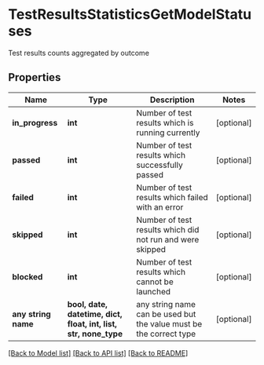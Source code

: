 # TestResultsStatisticsGetModelStatuses

Test results counts aggregated by outcome

## Properties
Name | Type | Description | Notes
------------ | ------------- | ------------- | -------------
**in_progress** | **int** | Number of test results which is running currently | [optional] 
**passed** | **int** | Number of test results which successfully passed | [optional] 
**failed** | **int** | Number of test results which failed with an error | [optional] 
**skipped** | **int** | Number of test results which did not run and were skipped | [optional] 
**blocked** | **int** | Number of test results which cannot be launched | [optional] 
**any string name** | **bool, date, datetime, dict, float, int, list, str, none_type** | any string name can be used but the value must be the correct type | [optional]

[[Back to Model list]](../README.md#documentation-for-models) [[Back to API list]](../README.md#documentation-for-api-endpoints) [[Back to README]](../README.md)


